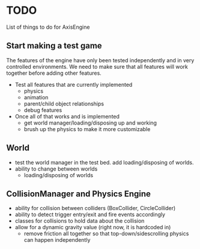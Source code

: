 # TODO
List of things to do for AxisEngine

## Start making a test game
The features of the engine have only been tested independently and in very controlled environments. We need to make sure that all features will work together before adding other features.
* Test all features that are currently implemented
    * physics
    * animation
    * parent/child object relationships
    * debug features
* Once all of that works and is implemented
    * get world manager/loading/disposing up and working
    * brush up the physics to make it more customizable

## World
* test the world manager in the test bed. add loading/disposing of worlds.
* ability to change between worlds
  * loading/disposing of worlds

## CollisionManager and Physics Engine
* ability for collision between colliders (BoxCollider, CircleCollider)
* ability to detect trigger entry/exit and fire events accordingly
* classes for collisions to hold data about the collision
* allow for a dynamic gravity value (right now, it is hardcoded in)
    * remove friction all together so that top-down/sidescrolling physics can happen independently
